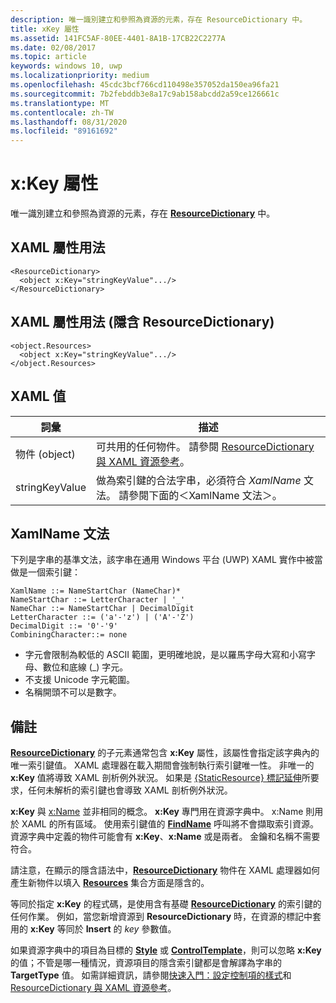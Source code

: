 ```yaml
---
description: 唯一識別建立和參照為資源的元素，存在 ResourceDictionary 中。
title: xKey 屬性
ms.assetid: 141FC5AF-80EE-4401-8A1B-17CB22C2277A
ms.date: 02/08/2017
ms.topic: article
keywords: windows 10, uwp
ms.localizationpriority: medium
ms.openlocfilehash: 45cdc3bcf766cd110498e357052da150ea96fa21
ms.sourcegitcommit: 7b2febddb3e8a17c9ab158abcdd2a59ce126661c
ms.translationtype: MT
ms.contentlocale: zh-TW
ms.lasthandoff: 08/31/2020
ms.locfileid: "89161692"
---
```

# <a name="xkey-attribute"></a>x:Key 屬性


唯一識別建立和參照為資源的元素，存在 [**ResourceDictionary**](/uwp/api/Windows.UI.Xaml.ResourceDictionary) 中。

## <a name="xaml-attribute-usage"></a>XAML 屬性用法

``` syntax
<ResourceDictionary>
  <object x:Key="stringKeyValue".../>
</ResourceDictionary>
```

## <a name="xaml-attribute-usage-implicit-resourcedictionary"></a>XAML 屬性用法 (隱含 **ResourceDictionary**)

``` syntax
<object.Resources>
  <object x:Key="stringKeyValue".../>
</object.Resources>
```

## <a name="xaml-values"></a>XAML 值

| 詞彙 | 描述 |
|------|-------------|
| 物件 (object) | 可共用的任何物件。 請參閱 [ResourceDictionary 與 XAML 資源參考](../design/controls-and-patterns/resourcedictionary-and-xaml-resource-references.md)。 |
| stringKeyValue | 做為索引鍵的合法字串，必須符合 _XamlName_ 文法。 請參閱下面的＜XamlName 文法＞。 | 

##  <a name="xamlname-grammar"></a>XamlName 文法

下列是字串的基準文法，該字串在通用 Windows 平台 (UWP) XAML 實作中被當做是一個索引鍵：

``` syntax
XamlName ::= NameStartChar (NameChar)*
NameStartChar ::= LetterCharacter | '_'
NameChar ::= NameStartChar | DecimalDigit
LetterCharacter ::= ('a'-'z') | ('A'-'Z')
DecimalDigit ::= '0'-'9'
CombiningCharacter::= none
```

-   字元會限制為較低的 ASCII 範圍，更明確地說，是以羅馬字母大寫和小寫字母、數位和底線 (\_) 字元。
-   不支援 Unicode 字元範圍。
-   名稱開頭不可以是數字。

## <a name="remarks"></a>備註

[**ResourceDictionary**](/uwp/api/Windows.UI.Xaml.ResourceDictionary) 的子元素通常包含 **x:Key** 屬性，該屬性會指定該字典內的唯一索引鍵值。 XAML 處理器在載入期間會強制執行索引鍵唯一性。 非唯一的 **x:Key** 值將導致 XAML 剖析例外狀況。 如果是 [{StaticResource} 標記延伸](staticresource-markup-extension.md)所要求，任何未解析的索引鍵也會導致 XAML 剖析例外狀況。

**x:Key** 與 [x:Name](x-name-attribute.md) 並非相同的概念。 **x:Key** 專門用在資源字典中。 x:Name 則用於 XAML 的所有區域。 使用索引鍵值的 [**FindName**](/uwp/api/windows.ui.xaml.frameworkelement.findname) 呼叫將不會擷取索引資源。 資源字典中定義的物件可能會有 **x:Key**、**x:Name** 或是兩者。 金鑰和名稱不需要符合。

請注意，在顯示的隱含語法中，[**ResourceDictionary**](/uwp/api/Windows.UI.Xaml.ResourceDictionary) 物件在 XAML 處理器如何產生新物件以填入 [**Resources**](/uwp/api/windows.ui.xaml.frameworkelement.resources) 集合方面是隱含的。

等同於指定 **x:Key** 的程式碼，是使用含有基礎 [**ResourceDictionary**](/uwp/api/Windows.UI.Xaml.ResourceDictionary) 的索引鍵的任何作業。 例如，當您新增資源到 **ResourceDictionary** 時，在資源的標記中套用的 **x:Key** 等同於 **Insert** 的 *key* 參數值。

如果資源字典中的項目為目標的 [**Style**](/uwp/api/Windows.UI.Xaml.Style) 或 [**ControlTemplate**](/uwp/api/Windows.UI.Xaml.Controls.ControlTemplate)，則可以忽略 **x:Key** 的值；不管是哪一種情況，資源項目的隱含索引鍵都是會解譯為字串的 **TargetType** 值。 如需詳細資訊，請參閱[快速入門：設定控制項的樣式](/previous-versions/windows/apps/hh465498(v=win.10))和 [ResourceDictionary 與 XAML 資源參考](../design/controls-and-patterns/resourcedictionary-and-xaml-resource-references.md)。